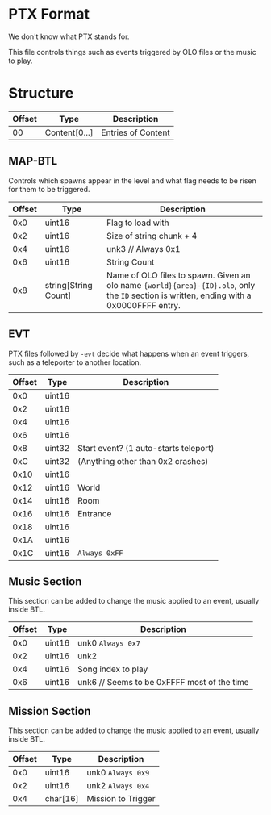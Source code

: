 # PTX Format

We don't know what PTX stands for.

This file controls things such as events triggered by OLO files or the music to play.

# Structure

| Offset | Type  | Description
|--------|-------|------------
| 00     | Content[0...] | Entries of Content

## MAP-BTL

Controls which spawns appear in the level and what flag needs to be risen for them to be triggered.

| Offset | Type  | Description
|--------|-------|------------
| 0x0     | uint16 | Flag to load with
| 0x2     | uint16 | Size of string chunk + 4
| 0x4     | uint16 | unk3 // Always 0x1
| 0x6     | uint16 | String Count
| 0x8     | string[String Count] | Name of OLO files to spawn. Given an olo name `{world}{area}-{ID}.olo`, only the `ID` section is written, ending with a 0x0000FFFF entry.

## EVT

PTX files followed by `-evt` decide what happens when an event triggers, such as a teleporter to another location.

| Offset | Type  | Description
|--------|-------|------------
| 0x0    | uint16 | 
| 0x2    | uint16 | 
| 0x4    | uint16 | 
| 0x6    | uint16 | 
| 0x8    | uint32 | Start event? (1 auto-starts teleport)
| 0xC    | uint32 | (Anything other than 0x2 crashes)
| 0x10   | uint16 | 
| 0x12   | uint16 | World
| 0x14   | uint16 | Room
| 0x16   | uint16 | Entrance
| 0x18   | uint16 | 
| 0x1A   | uint16 | 
| 0x1C   | uint16 | `Always 0xFF`

## Music Section

This section can be added to change the music applied to an event, usually inside BTL.

| Offset | Type  | Description
|--------|-------|------------
| 0x0     | uint16 | unk0 `Always 0x7`
| 0x2     | uint16 | unk2
| 0x4     | uint16 | Song index to play 
| 0x6     | uint16 | unk6 // Seems to be 0xFFFF most of the time

## Mission Section

This section can be added to change the music applied to an event, usually inside BTL.

| Offset | Type  | Description
|--------|-------|------------
| 0x0     | uint16 | unk0 `Always 0x9`
| 0x2     | uint16 | unk2 `Always 0x4`
| 0x4     | char[16] | Mission to Trigger